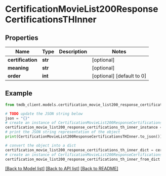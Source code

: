 # CertificationMovieList200ResponseCertificationsTHInner


## Properties

Name | Type | Description | Notes
------------ | ------------- | ------------- | -------------
**certification** | **str** |  | [optional] 
**meaning** | **str** |  | [optional] 
**order** | **int** |  | [optional] [default to 0]

## Example

```python
from tmdb_client.models.certification_movie_list200_response_certifications_th_inner import CertificationMovieList200ResponseCertificationsTHInner

# TODO update the JSON string below
json = "{}"
# create an instance of CertificationMovieList200ResponseCertificationsTHInner from a JSON string
certification_movie_list200_response_certifications_th_inner_instance = CertificationMovieList200ResponseCertificationsTHInner.from_json(json)
# print the JSON string representation of the object
print(CertificationMovieList200ResponseCertificationsTHInner.to_json())

# convert the object into a dict
certification_movie_list200_response_certifications_th_inner_dict = certification_movie_list200_response_certifications_th_inner_instance.to_dict()
# create an instance of CertificationMovieList200ResponseCertificationsTHInner from a dict
certification_movie_list200_response_certifications_th_inner_from_dict = CertificationMovieList200ResponseCertificationsTHInner.from_dict(certification_movie_list200_response_certifications_th_inner_dict)
```
[[Back to Model list]](../README.md#documentation-for-models) [[Back to API list]](../README.md#documentation-for-api-endpoints) [[Back to README]](../README.md)


